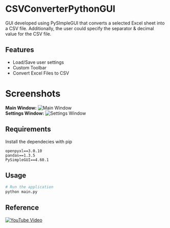 # CSVConverterPythonGUI
GUI developed using PySImpleGUI that converts a selected Excel sheet into a CSV file. Additionally, the user could specify the separator &amp; decimal value for the CSV file.
## Features
- Load/Save user settings
- Custom Toolbar
- Convert Excel Files to CSV

# Screenshots
**Main Window:**
![Main Window](/main_window.jpg?raw=true "Main Window")
<br/>
**Settings Window:**
![Settings Window](/settings_window.jpg?raw=true "Settings Window")

## Requirements
Install the dependecies with pip
```
openpyxl==3.0.10
pandas==1.3.5
PySimpleGUI==4.60.1
```

## Usage
```python
# Run the application
python main.py
```
## Reference
[![YouTube Video](https://img.youtube.com/vi/LzCfNanQ_9c/0.jpg)](https://youtu.be/LzCfNanQ_9c)
